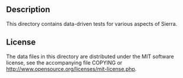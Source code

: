 Description
------------

This directory contains data-driven tests for various aspects of Sierra.

License
--------

The data files in this directory are distributed under the MIT software
license, see the accompanying file COPYING or
http://www.opensource.org/licenses/mit-license.php.

